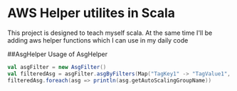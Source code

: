 AWS Helper utilites in Scala
=========================================

This project is designed to teach myself scala. At the same time I'll be adding aws helper functions which I can use in my daily code

##AsgHelper
Usage of AsgHelper

```scala
val asgFilter = new AsgFilter()
val filteredAsg = asgFilter.asgByFilters(Map("TagKey1" -> "TagValue1", "TagKey2" -> "TagValue1"))
filteredAsg.foreach(asg => println(asg.getAutoScalingGroupName))
```